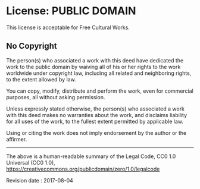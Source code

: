 # License: PUBLIC DOMAIN

This license is acceptable for Free Cultural Works.


## No Copyright

The person(s) who associated a work with this deed have dedicated the work to
the public domain by waiving all of his or her rights to the work worldwide
under copyright law, including all related and neighboring rights, to the
extent allowed by law.

You can copy, modify, distribute and perform the work, even for commercial
purposes, all without asking permission. 

Unless expressly stated otherwise, the person(s) who associated a work with
this deed makes no warranties about the work, and disclaims liability for all
uses of the work, to the fullest extent permitted by applicable law.

Using or citing the work does not imply endorsement by the author or the
affirmer.

---

The above is a human-readable summary of the Legal Code,
CC0 1.0 Universal (CC0 1.0),
https://creativecommons.org/publicdomain/zero/1.0/legalcode

Revision date : 2017-08-04

